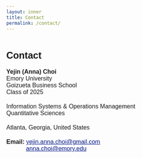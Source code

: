 ```yaml
---
layout: inner
title: Contact
permalink: /contact/
---
```


<div style="display: flex; flex-direction: column; align-items: flex-start; max-width: 800px; margin: auto;">
<h1 style="font-size:25px; font-family: 'Source Sans 3', sans-serif; font-weight: bold; margin-bottom: 20px;">Contact</h1>

<div style="font-size:16px; font-family: 'Source Sans 3', sans-serif; font-weight: bold;">Yejin (Anna) Choi</div>
<div style="font-size:16px; font-family: 'Source Sans 3', sans-serif;">Emory University</div>
<div style="font-size:16px; font-family: 'Source Sans 3', sans-serif;">Goizueta Business School</div>
<div style="font-size:16px; font-family: 'Source Sans 3', sans-serif; margin-bottom: 20px;">Class of 2025</div>

<div style="font-size:16px; font-family: 'Source Sans 3', sans-serif;">Information Systems & Operations Management</div>
<div style="font-size:16px; font-family: 'Source Sans 3', sans-serif; margin-bottom: 20px;">Quantitative Sciences</div>

<div style="font-size:16px; font-family: 'Source Sans 3', sans-serif; margin-bottom: 20px;">Atlanta, Georgia, United States</div>

<div style="font-size:16px; font-family: 'Source Sans 3', sans-serif;"><strong>Email:</strong> 
  <a style="color: #081b88" href="mailto:yejin.anna.choi@gmail.com"><u>yejin.anna.choi@gmail.com</u></a> 
  <br>
  <a style="color: #081b88; margin-left: 52px;" href="mailto:anna.choi@emory.edu"><u>anna.choi@emory.edu</u></a>
</div>
</div>

